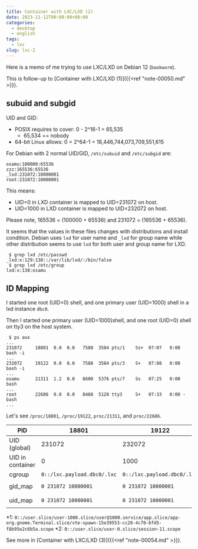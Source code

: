 ```yaml
---
title: Container with LXC/LXD (2)
date: 2023-11-12T00:00:00+00:00
categories:
  - desktop
  - english
tags:
  - lxc
slug: lxc-2
---
```


Here is a memo of me trying to use LXC/LXD on Debian 12 (`bookworm`).

This is follow-up to [Container with LXC/LXD (1)]({{<ref "note-00050.md" >}}).

## subuid and subgid

UID and GID:

* POSIX requires to cover: 0 - 2^16-1 = 65,535
  * 65,534 == nobody
* 64-bit Linux allows: 0 = 2^64-1 = 18,446,744,073,709,551,615

For Debian with 2 normal UID/GID, `/etc/subuid` and `/etc/subgid` are:
```
osamu:100000:65536
zzz:165536:65536
_lxd:231072:10000001
root:231072:10000001
```
This means:
* UID=0 in LXD container is mapped to UID=231072 on host.
* UID=1000 in LXD container is mapped to UID=232072 on host.

Please note, 165536 = (100000 + 65536) and 231072 = (165536 + 65536).

It seems that the values in these files changes with distributions and install
condition.  Debian uses `lxd` for user name and `_lxd` for group name while
other distribution seems to use `lxd` for both user and group name for LXD.

```
 $ grep lxd /etc/passwd
_lxd:x:129:138::/var/lib/lxd/:/bin/false
 $ grep lxd /etc/group
lxd:x:138:osamu
```

## ID Mapping

I started one root (UID=0) shell, and one primary user (UID=1000) shell in a
lxd instance `dbc0`.

Then I started one primary user (UID=1000)shell, and one root (UID=0) shell on
tty3 on the host system.
```
 $ ps aux
...
231072     18801  0.0  0.0   7588  3584 pts/1    Ss+  07:07   0:00 bash -i
...
232072     19122  0.0  0.0   7588  3584 pts/3    S+   07:08   0:00 bash -i
...
osamu      21311  1.2  0.0   8600  5376 pts/7    Ss   07:25   0:00 bash
...
root       22686  0.0  0.0   8468  5120 tty3     S+   07:33   0:00 -bash
...
````
Let's see `/proc/18801`, `/proc/19122`, `proc/21311`, and `proc/22686`.

| PID               | 18801  | 19122  | 21311 | 22686 |
|-------------------|--------|--------|-------|-------|
| UID (global)      | 231072 | 232072 |  1000 |     0 |
| UID in container  |      0 |   1000 | N/A   | N/A   |
| cgroup            | `0::/lxc.payload.dbc0/.lxc` | `0::/lxc.payload.dbc0/.lxc` | *1 | *2 |
| gid_map           | `0 231072 10000001` | `0 231072 10000001` | `0 0 4294967295` | `0 0 4294967295` |
| uid_map           | `0 231072 10000001` | `0 231072 10000001` | `0 0 4294967295` | `0 0 4294967295` |

*1: `0::/user.slice/user-1000.slice/user@1000.service/app.slice/app-org.gnome.Terminal.slice/vte-spawn-15e39553-cc20-4c70-bfd5-f8b95e2c6b5a.scope`
*2: `0::/user.slice/user-0.slice/session-11.scope`

See more in [Container with LXC/LXD (3)]({{<ref "note-00054.md" >}}).

<!-- vim: set sw=4 sts=4 ai si et tw=79 ft=markdown: -->
